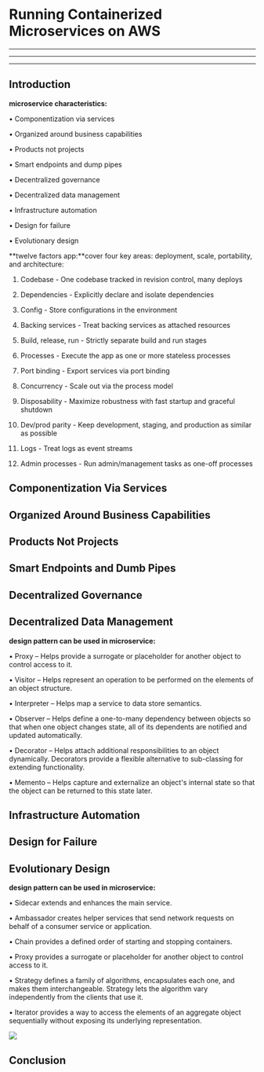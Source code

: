 # Running Containerized Microservices on AWS

---

---

---

## Introduction

**microservice characteristics:**

• Componentization via services

• Organized around business capabilities

• Products not projects

• Smart endpoints and dump pipes

• Decentralized governance

• Decentralized data management

• Infrastructure automation

• Design for failure

• Evolutionary design

**twelve factors app:**cover four key areas: deployment, scale, portability, and architecture:

1. Codebase - One codebase tracked in revision control, many deploys

2. Dependencies - Explicitly declare and isolate dependencies

3. Config - Store configurations in the environment

4. Backing services - Treat backing services as attached resources

5. Build, release, run - Strictly separate build and run stages

6. Processes - Execute the app as one or more stateless processes

7. Port binding - Export services via port binding

8. Concurrency - Scale out via the process model

9. Disposability - Maximize robustness with fast startup and graceful shutdown

10. Dev/prod parity - Keep development, staging, and production as similar as possible

11. Logs - Treat logs as event streams

12. Admin processes - Run admin/management tasks as one-off processes

## Componentization Via Services

## Organized Around Business Capabilities

## Products Not Projects

## Smart Endpoints and Dumb Pipes

## Decentralized Governance

## Decentralized Data Management

**design pattern can be used in microservice:**

• Proxy – Helps provide a surrogate or placeholder for another object to control access to it.

• Visitor – Helps represent an operation to be performed on the elements of an object structure.

• Interpreter – Helps map a service to data store semantics.

• Observer – Helps define a one-to-many dependency between objects so that when one object changes state, all of its dependents are notified and updated automatically.

• Decorator – Helps attach additional responsibilities to an object dynamically. Decorators provide a flexible alternative to sub-classing for extending functionality.

• Memento – Helps capture and externalize an object's internal state so that the object can be returned to this state later.

## Infrastructure Automation

## Design for Failure

## Evolutionary Design

**design pattern can be used in microservice:**

• Sidecar extends and enhances the main service.

• Ambassador creates helper services that send network requests on behalf of a consumer service or application.

• Chain provides a defined order of starting and stopping containers.

• Proxy provides a surrogate or placeholder for another object to control access to it.

• Strategy defines a family of algorithms, encapsulates each one, and makes them interchangeable. Strategy lets the algorithm vary independently from the clients that use it.

• Iterator provides a way to access the elements of an aggregate object sequentially without exposing its underlying representation.

![](/assets/awsdockerbg.png)

## Conclusion



